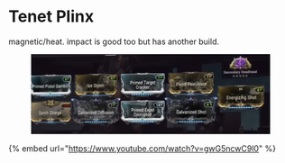 # Tenet Plinx

magnetic/heat. impact is good too but has another build.

<figure><img src=".gitbook/assets/image (22).png" alt=""><figcaption></figcaption></figure>

{% embed url="https://www.youtube.com/watch?v=gwG5ncwC9l0" %}
